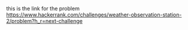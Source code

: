this is the link for the problem 
https://www.hackerrank.com/challenges/weather-observation-station-2/problem?h_r=next-challenge